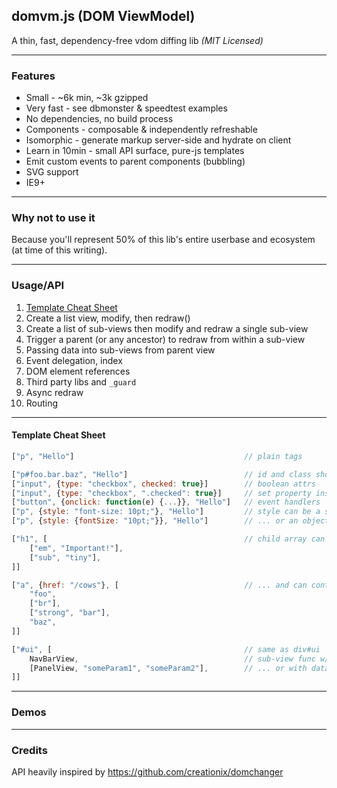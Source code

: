 domvm.js (DOM ViewModel)
------------------------
A thin, fast, dependency-free vdom diffing lib _(MIT Licensed)_

---
### Features

- Small - ~6k min, ~3k gzipped
- Very fast - see dbmonster & speedtest examples
- No dependencies, no build process
- Components - composable & independently refreshable
- Isomorphic - generate markup server-side and hydrate on client
- Learn in 10min - small API surface, pure-js templates
- Emit custom events to parent components (bubbling)
- SVG support
- IE9+

---
### Why not to use it

Because you'll represent 50% of this lib's entire userbase and ecosystem (at time of this writing).

---
### Usage/API

1. [Template Cheat Sheet](#template-cheat-sheet)
2. Create a list view, modify, then redraw()
3. Create a list of sub-views then modify and redraw a single sub-view
4. Trigger a parent (or any ancestor) to redraw from within a sub-view
5. Passing data into sub-views from parent view
6. Event delegation, index
7. DOM element references
8. Third party libs and `_guard`
9. Async redraw
10. Routing

---
#### Template Cheat Sheet

```js
["p", "Hello"]										// plain tags

["p#foo.bar.baz", "Hello"]							// id and class shorthands
["input", {type: "checkbox", checked: true}]		// boolean attrs
["input", {type: "checkbox", ".checked": true}]		// set property instead of attr
["button", {onclick: function(e) {...}}, "Hello"]	// event handlers
["p", {style: "font-size: 10pt;"}, "Hello"]			// style can be a string
["p", {style: {fontSize: "10pt;"}}, "Hello"]		// ... or an object (camelCase only)

["h1", [											// child array can follow tag
	["em", "Important!"],
	["sub", "tiny"],
]]

["a", {href: "/cows"}, [							// ... and can contain text nodes
	"foo",
	["br"],
	["strong", "bar"],
	"baz",
]]

["#ui", [											// same as div#ui
	NavBarView,										// sub-view func w/ closured data
	[PanelView, "someParam1", "someParam2"],		// ... or with data from parent
]]
```

---
### Demos

---
### Credits

API heavily inspired by https://github.com/creationix/domchanger